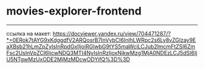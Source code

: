 # movies-explorer-frontend

---

ссылка на макет: https://docviewer.yandex.ru/view/704471287/?*=0ERok7tAYG9xKdggdfV2ARQosrB7InVybCI6InlhLWRpc2s6Ly8vZGlzay9EaXBsb21hLmZpZyIsInRpdGxlIjoiRGlwbG9tYS5maWciLCJub2lmcmFtZSI6ZmFsc2UsInVpZCI6IjcwNDQ3MTI4NyIsInRzIjoxNjkwMzg1MjA0NDEzLCJ5dSI6IjU5NTgwMzUxODE2MjMzMDcwODYifQ%3D%3D
